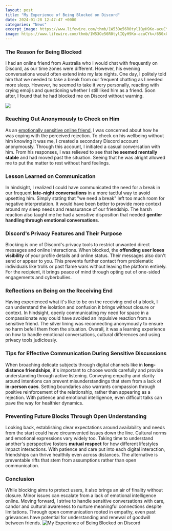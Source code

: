 ```yaml
---
layout: post
title: "My Experience of Being Blocked on Discord"
date: 2024-01-28 12:47:47 +0000
categories: "News"
excerpt_image: https://www.lifewire.com/thmb/1W53Oe56R0tylIQyH9Ko-acuCYk=/650x0/filters:no_upscale():max_bytes(150000):strip_icc()/message-96402ee8136e4b1cb6b595908ff54bd3.jpg
image: https://www.lifewire.com/thmb/1W53Oe56R0tylIQyH9Ko-acuCYk=/650x0/filters:no_upscale():max_bytes(150000):strip_icc()/message-96402ee8136e4b1cb6b595908ff54bd3.jpg
---
```


### The Reason for Being Blocked
I had an online friend from Australia who I would chat with frequently on Discord, as our time zones were different. However, his evening conversations would often extend into my late nights. One day, I politely told him that we needed to take a break from our frequent chatting as I needed more sleep. However, he seemed to take it very personally, reacting with crying emojis and questioning whether I still liked him as a friend. Soon after, I found that he had blocked me on Discord without warning. 

![](https://i0.wp.com/www.alphr.com/wp-content/uploads/2022/03/Screenshot-3-2.png?resize=1536%2C1408&amp;ssl=1)
### Reaching Out Anonymously to Check on Him
As an [emotionally sensitive online friend](https://fistore.mysenprints.com/collection/agostini), I was concerned about how he was coping with the perceived rejection. To check on his wellbeing without him knowing it was me, I created a secondary Discord account anonymously. Through this account, I initiated a casual conversation with him. From his responses, I was relieved to see that **he seemed mentally stable** and had moved past the situation. Seeing that he was alright allowed me to put the matter to rest without hard feelings.
### Lesson Learned on Communication
In hindsight, I realized I could have communicated the need for a break in our frequent **late-night conversations** in a more tactful way to avoid upsetting him. Simply stating that "we need a break" left too much room for negative interpretation. It would have been better to provide more context around my sleep needs and reassurance of our friendship. The harsh reaction also taught me he had a sensitive disposition that needed **gentler handling through emotional conversations**. 
### Discord's Privacy Features and Their Purpose
Blocking is one of Discord's privacy tools to restrict unwanted direct messages and online interactions. When blocked, the **offending user loses visibility** of your profile details and online status. Their messages also don't send or appear to you. This prevents further contact from problematic individuals like trolls or past flame wars without leaving the platform entirely. For the recipient, it brings peace of mind through opting out of one-sided engagements and cyberbullies.
### Reflections on Being on the Receiving End 
Having experienced what it's like to be on the receiving end of a block, I can understand the isolation and confusion it brings without closure or context. In hindsight, openly communicating my need for space in a compassionate way could have avoided an impulsive reaction from a sensitive friend. The silver lining was reconnecting anonymously to ensure no harm befell them from the situation. Overall, it was a learning experience on how to handle emotional conversations, cultural differences and using privacy tools judiciously.
### Tips for Effective Communication During Sensitive Discussions
When broaching delicate subjects through digital channels like in **long-distance friendships**, it's important to choose words carefully and provide understanding through active listening. Conveying empathy and clarity around intentions can prevent misunderstandings that stem from a lack of **in-person cues**. Setting boundaries also warrants compassion through positive reinforcement of the relationship, rather than appearing as a rejection. With patience and emotional intelligence, even difficult talks can pave the way for healthier dynamics.
### Preventing Future Blocks Through Open Understanding 
Looking back, establishing clear expectations around availability and needs from the start could have circumvented issues down the line. Cultural norms and emotional expressions vary widely too. Taking time to understand another's perspective fosters **mutual respect** for how different lifestyles impact interactions. With patience and care put into each digital interaction, friendships can thrive healthily even across distances. The alternative is preventable rifts that stem from assumptions rather than open communication.
### Conclusion
While blocking aims to protect users, it also brings an air of finality without closure. Minor issues can escalate from a lack of emotional intelligence online. Moving forward, I strive to handle sensitive conversations with care, candor and cultural awareness to nurture meaningful connections despite limitations. Through open communication rooted in empathy, even past grievances have potential for understanding and renewal of goodwill between friends.
![My Experience of Being Blocked on Discord](https://www.lifewire.com/thmb/1W53Oe56R0tylIQyH9Ko-acuCYk=/650x0/filters:no_upscale():max_bytes(150000):strip_icc()/message-96402ee8136e4b1cb6b595908ff54bd3.jpg)